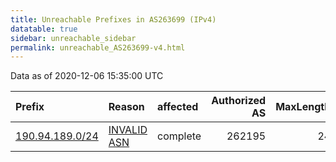 ```yaml
---
title: Unreachable Prefixes in AS263699 (IPv4)
datatable: true
sidebar: unreachable_sidebar
permalink: unreachable_AS263699-v4.html
---
```


Data as of 2020-12-06 15:35:00 UTC


<div class="datatable-begin"></div>

| Prefix                                                   | Reason                                                                                                  | affected   |   Authorized AS |   MaxLength | Anchor                                         |   unreachable /24s |
|:---------------------------------------------------------|:--------------------------------------------------------------------------------------------------------|:-----------|----------------:|------------:|:-----------------------------------------------|-------------------:|
| [190.94.189.0/24](https://stat.ripe.net/190.94.189.0/24) | [INVALID ASN](https://rpki-validator.ripe.net/announcement-preview?asn=AS263699&prefix=190.94.189.0/24) | complete   |          262195 |          24 | [LACNIC](unreachable_LACNIC_RPKI_Root-v4.html) |                  1 |

<div class="datatable-end"></div>